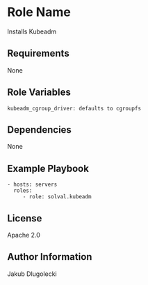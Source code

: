 Role Name
=========

Installs Kubeadm

Requirements
------------

None

Role Variables
--------------

```
kubeadm_cgroup_driver: defaults to cgroupfs
```

Dependencies
------------

None

Example Playbook
----------------

    - hosts: servers
      roles:
         - role: solval.kubeadm

License
-------

Apache 2.0

Author Information
------------------

Jakub Dlugolecki

